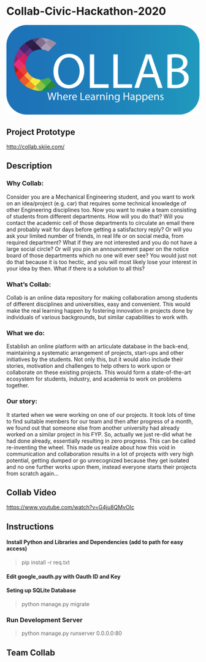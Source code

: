 # Collab-Civic-Hackathon-2020
 


![logo](/static/imgs/logo8.png)


## Project Prototype

http://collab.skiie.com/


## Description


### Why Collab:
Consider you are a Mechanical Engineering student, and you want to work on an idea/project (e.g. car) that requires some technical knowledge of other Engineering disciplines too. Now you want to make a team consisting of students from different departments. How will you do that? Will you contact the academic cell of those departments to circulate an email there and probably wait for days before getting a satisfactory reply? Or will you ask your limited number of friends, in real life or on social media, from required department? What if they are not interested and you do not have a large social circle? Or will you pin an announcement paper on the notice board of those departments which no one will ever see? You would just not do that because it is too hectic, and you will most likely lose your interest in your idea by then. What if there is a solution to all this?
### What’s Collab:
Collab is an online data repository for making collaboration among students of different disciplines and universities, easy and convenient. This would make the real learning happen by fostering innovation in projects done by individuals of various backgrounds, but similar capabilities to work with.
### What we do:
Establish an online platform with an articulate database in the back-end, maintaining a systematic arrangement of projects, start-ups and other initiatives by the students. Not only this, but it would also include their stories, motivation and challenges to help others to work upon or collaborate on these existing projects. This would form a state-of-the-art ecosystem for students, industry, and academia to work on problems together.
### Our story:
It started when we were working on one of our projects. It took lots of time to find suitable members for our team and then after progress of a month, we found out that someone else from another university had already worked on a similar project in his FYP. So, actually we just re-did what he had done already, essentially resulting in zero progress. This can be called re-inventing the wheel. 
This made us realize about how this void in communication and collaboration results in a lot of projects with very high potential, getting dumped or go unrecognized because they get isolated and no one further works upon them, instead everyone starts their projects from scratch again…


## Collab Video
https://www.youtube.com/watch?v=G4ju8QMvOlc




## Instructions

#### Install Python and Libraries and Dependencies (add to path for easy access)
> pip install -r req.txt 

#### Edit google_oauth.py with Oauth ID and Key


#### Seting up SQLite Database

> python manage.py migrate


### Run Development Server
> python manage.py runserver 0.0.0.0:80


## Team Collab


